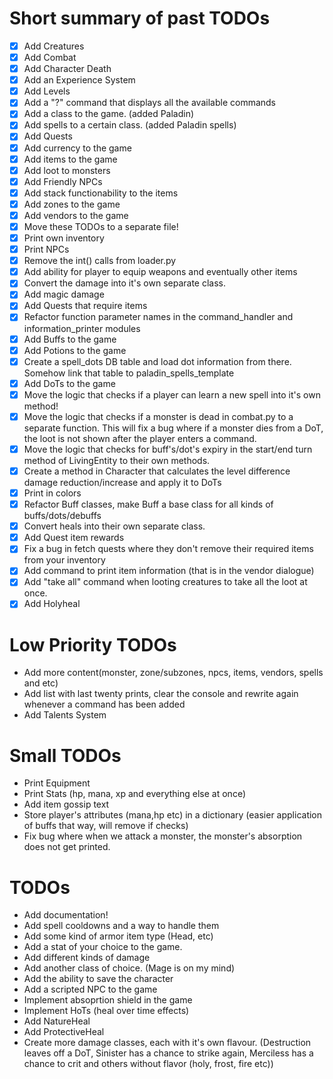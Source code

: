 # Short summary of past TODOs
- [x] Add Creatures
- [x] Add Combat
- [x] Add Character Death
- [x] Add an Experience System
- [x] Add Levels
- [x] Add a "?" command that displays all the available commands
- [x] Add a class to the game. (added Paladin)
- [x] Add spells to a certain class. (added Paladin spells)
- [x] Add Quests
- [x] Add currency to the game
- [x] Add items to the game
- [x] Add loot to monsters
- [x] Add Friendly NPCs
- [x] Add stack functionability to the items
- [x] Add zones to the game
- [x] Add vendors to the game
- [x] Move these TODOs to a separate file!
- [x] Print own inventory
- [x] Print NPCs
- [x] Remove the int() calls from loader.py
- [x] Add ability for player to equip weapons and eventually other items
- [x] Convert the damage into it's own separate class.
- [x] Add magic damage
- [x] Add Quests that require items
- [x] Refactor function parameter names in the command_handler and information_printer modules
- [x] Add Buffs to the game
- [x] Add Potions to the game
- [x] Create a spell_dots DB table and load dot information from there. Somehow link that table to paladin_spells_template
- [x] Add DoTs to the game
- [x] Move the logic that checks if a player can learn a new spell into it's own method!
- [x] Move the logic that checks if a monster is dead in combat.py to a separate function. This will fix a bug where if a monster dies from a DoT, the loot is not shown after the player enters a command.
- [x] Move the logic that checks for buff's/dot's expiry in the start/end turn method of LivingEntity to their own methods.
- [x] Create a method in Character that calculates the level difference damage reduction/increase and apply it to DoTs
- [x] Print in colors
- [x] Refactor Buff classes, make Buff a base class for all kinds of buffs/dots/debuffs
- [x] Convert heals into their own separate class.
- [x] Add Quest item rewards
- [x] Fix a bug in fetch quests where they don't remove their required items from your inventory
- [x] Add command to print item information (that is in the vendor dialogue)
- [x] Add "take all" command when looting creatures to take all the loot at once.
- [x] Add Holyheal

# Low Priority TODOs
- Add more content(monster, zone/subzones, npcs, items, vendors, spells and etc)
- Add list with last twenty prints, clear the console and rewrite again whenever a command has been added
- Add Talents System

# Small TODOs
- Print Equipment
- Print Stats (hp, mana, xp and everything else at once)
- Add item gossip text
- Store player's attributes (mana,hp etc) in a dictionary (easier application of buffs that way, will remove if checks)
- Fix bug where when we attack a monster, the monster's absorption does not get printed.

# TODOs
- Add documentation!
- Add spell cooldowns and a way to handle them
- Add some kind of armor item type (Head, etc)
- Add a stat of your choice to the game.
- Add different kinds of damage
- Add another class of choice. (Mage is on my mind)
- Add the ability to save the character
- Add a scripted NPC to the game
- Implement absoprtion shield in the game
- Implement HoTs (heal over time effects)
- Add NatureHeal
- Add ProtectiveHeal
- Create more damage classes, each with it's own flavour. (Destruction leaves off a DoT, Sinister has a chance to strike again, Merciless has a chance to crit and others without flavor (holy, frost, fire etc))
